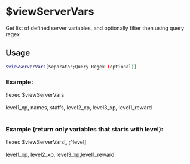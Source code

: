 # $viewServerVars

Get list of defined server variables, and optionally filter then using query regex

## Usage

```bash
$viewServerVars[Separator;Query Regex (optional)]
```

### Example:
<discord-messages>
          <discord-message :bot="false" role-color="#ffcc9a" author="Member">
        !!exec $viewServerVars<br><br>
          </discord-message>
          <discord-message :bot="true" role-color="#0099ff" author="Custom Command" avatar="https://media.discordapp.net/avatars/725721249652670555/781224f90c3b841ba5b40678e032f74a.webp">
        level1_xp, names, staffs, level2_xp, level3_xp, level1_reward<br><br>
        </discord-message>
</discord-messages>

### Example (return only variables that starts with level):
<discord-messages>
          <discord-message :bot="false" role-color="#ffcc9a" author="Member">
        !!exec $viewServerVars[, ;^level]<br><br>
          </discord-message>
          <discord-message :bot="true" role-color="#0099ff" author="Custom Command" avatar="https://media.discordapp.net/avatars/725721249652670555/781224f90c3b841ba5b40678e032f74a.webp">
        level1_xp, level2_xp, level3_xp,level1_reward
        </discord-message>
</discord-messages>
